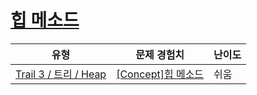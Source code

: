 # [힙 메소드](https://www.codetree.ai/trails/complete/curated-cards/intro-heap-methods)

|유형|문제 경험치|난이도|
|---|---|---|
|[Trail 3 / 트리 / Heap](https://www.codetree.ai/trail-info/novice-high/)|[[Concept]힙 메소드](https://www.codetree.ai/trails/complete/curated-cards/intro-heap-methods/)|쉬움|

